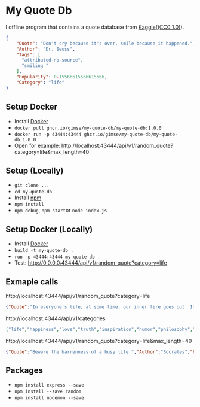 # My Quote Db
I offline program that contains a quote database from [Kaggle](https://www.kaggle.com/akmittal/quotes-dataset)([(CC0 1.0)](https://creativecommons.org/publicdomain/zero/1.0/)).
```json
{
    "Quote": "Don't cry because it's over, smile because it happened.",
    "Author": "Dr. Seuss",
    "Tags": [
      "attributed-no-source",
      "smiling "
    ],
    "Popularity": 0.15566615566615566,
    "Category": "life"
}
```
## Setup Docker
- Install [Docker](https://www.docker.com/products/docker-desktop)
- ``docker pull ghcr.io/gimse/my-quote-db/my-quote-db:1.0.0``
- ``docker run -p 43444:43444 ghcr.io/gimse/my-quote-db/my-quote-db:1.0.0``
- Open for example: http://localhost:43444/api/v1/random_quote?category=life&max_length=40 

## Setup (Locally)
- ``git clone ...``
- ``cd my-quote-db``
- Install [npm](https://nodejs.org/en/download/)
- ``npm install``
- ``npm debug``, ``npm start``or ``node index.js``

## Setup Docker (Locally)
- Install [Docker](https://www.docker.com/products/docker-desktop)
- ``build -t my-quote-db . ``
- ``run -p 43444:43444 my-quote-db``
- Test: http://0.0.0.0:43444/api/v1/random_quote?category=life 

## Exmaple calls
http://localhost:43444/api/v1/random_quote?category=life
```json
{"Quote":"In everyone's life, at some time, our inner fire goes out. It is then burst into flame by an encounter with another human being. We should all be thankful for those people who rekindle the inner spirit.","Author":"Albert Schweitzer","Popularity":0.000153000153000153,"Category":"life"}
```
http://localhost:43444/api/v1/categories
```json
["life","happiness","love","truth","inspiration","humor","philosophy","science","","soul","books","wisdom","knowledge","education","poetry","hope","friendship","writing","religion","death","romance","success","arts","relationship","motivation","faith","mind","god","funny","quotes","positive","purpose"]
```
http://localhost:43444/api/v1/random_quote?category=life&max_length=40
```json
{"Quote":"Beware the barrenness of a busy life.","Author":"Socrates","Popularity":0.01150901150901151,"Category":"life"}
```
## Packages
- ``npm install express --save``
- ``npm install --save random``
- ``npm install nodemon --save``